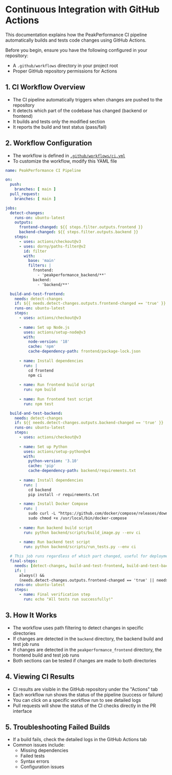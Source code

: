 # Continuous Integration with GitHub Actions

This documentation explains how the PeakPerformance CI pipeline automatically builds and tests code changes using GitHub Actions.

Before you begin, ensure you have the following configured in your repository:

- A `.github/workflows` directory in your project root
- Proper GitHub repository permissions for Actions

## 1. CI Workflow Overview

- The CI pipeline automatically triggers when changes are pushed to the repository
- It detects which part of the codebase has changed (backend or frontend)
- It builds and tests only the modified section
- It reports the build and test status (pass/fail)

## 2. Workflow Configuration

- The workflow is defined in [`.github/workflows/ci.yml`](../../.github/workflows/ci.yml)
- To customize the workflow, modify this YAML file

```yaml
name: PeakPerformance CI Pipeline

on:
  push:
    branches: [ main ]
  pull_request:
    branches: [ main ]

jobs:
  detect-changes:
    runs-on: ubuntu-latest
    outputs:
      frontend-changed: ${{ steps.filter.outputs.frontend }}
      backend-changed: ${{ steps.filter.outputs.backend }}
    steps:
      - uses: actions/checkout@v3
      - uses: dorny/paths-filter@v2
        id: filter
        with:
          base: 'main'
          filters: |
            frontend:
              - 'peakperformance_backend/**'
            backend:
              - 'backend/**'

  build-and-test-frontend:
    needs: detect-changes
    if: ${{ needs.detect-changes.outputs.frontend-changed == 'true' }}
    runs-on: ubuntu-latest
    steps:
      - uses: actions/checkout@v3
      
      - name: Set up Node.js
        uses: actions/setup-node@v3
        with:
          node-version: '18'
          cache: 'npm'
          cache-dependency-path: frontend/package-lock.json
      
      - name: Install dependencies
        run: |
          cd frontend
          npm ci
      
      - name: Run frontend build script
        run: npm build
      
      - name: Run frontend test script
        run: npm test

  build-and-test-backend:
    needs: detect-changes
    if: ${{ needs.detect-changes.outputs.backend-changed == 'true' }}
    runs-on: ubuntu-latest
    steps:
      - uses: actions/checkout@v3
      
      - name: Set up Python
        uses: actions/setup-python@v4
        with:
          python-version: '3.10'
          cache: 'pip'
          cache-dependency-path: backend/requirements.txt
      
      - name: Install dependencies
        run: |
          cd backend
          pip install -r requirements.txt

      - name: Install Docker Compose
        run: |
          sudo curl -L "https://github.com/docker/compose/releases/download/v2.24.6/docker-compose-$(uname -s)-$(uname -m)" -o /usr/local/bin/docker-compose
          sudo chmod +x /usr/local/bin/docker-compose
      
      - name: Run backend build script
        run: python backend/scripts/build_image.py --env ci
      
      - name: Run backend test script
        run: python backend/scripts/run_tests.py --env ci

  # This job runs regardless of which part changed, useful for deployment or other steps
  final-steps:
    needs: [detect-changes, build-and-test-frontend, build-and-test-backend]
    if: |
      always() && 
      (needs.detect-changes.outputs.frontend-changed == 'true' || needs.detect-changes.outputs.backend-changed == 'true')
    runs-on: ubuntu-latest
    steps:
      - name: Final verification step
        run: echo "All tests run successfully!"
```

## 3. How It Works

- The workflow uses path filtering to detect changes in specific directories
- If changes are detected in the `backend` directory, the backend build and test job runs
- If changes are detected in the `peakperformance_frontend` directory, the frontend build and test job runs
- Both sections can be tested if changes are made to both directories

## 4. Viewing CI Results

- CI results are visible in the GitHub repository under the "Actions" tab
- Each workflow run shows the status of the pipeline (success or failure)
- You can click on a specific workflow run to see detailed logs
- Pull requests will show the status of the CI checks directly in the PR interface

## 5. Troubleshooting Failed Builds

- If a build fails, check the detailed logs in the GitHub Actions tab
- Common issues include:
  - Missing dependencies
  - Failed tests
  - Syntax errors
  - Configuration issues
